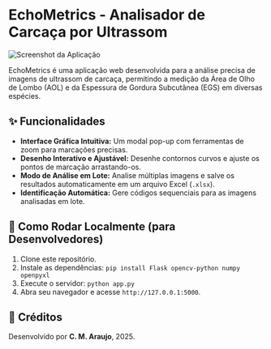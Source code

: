 # EchoMetrics - Analisador de Carcaça por Ultrassom

![Screenshot da Aplicação](C:\Users\cindy\OneDrive\Documentos\Projetos\medidor_ultrassom_web\Echometrics.png) 


EchoMetrics é uma aplicação web desenvolvida para a análise precisa de imagens de ultrassom de carcaça, permitindo a medição da Área de Olho de Lombo (AOL) e da Espessura de Gordura Subcutânea (EGS) em diversas espécies.

## ✨ Funcionalidades

- **Interface Gráfica Intuitiva:** Um modal pop-up com ferramentas de zoom para marcações precisas.
- **Desenho Interativo e Ajustável:** Desenhe contornos curvos e ajuste os pontos de marcação arrastando-os.
- **Modo de Análise em Lote:** Analise múltiplas imagens e salve os resultados automaticamente em um arquivo Excel (`.xlsx`).
- **Identificação Automática:** Gere códigos sequenciais para as imagens analisadas em lote.

## 🚀 Como Rodar Localmente (para Desenvolvedores)

1.  Clone este repositório.
2.  Instale as dependências: `pip install Flask opencv-python numpy openpyxl`
3.  Execute o servidor: `python app.py`
4.  Abra seu navegador e acesse `http://127.0.0.1:5000`.

## 👤 Créditos

Desenvolvido por **C. M. Araujo**, 2025.